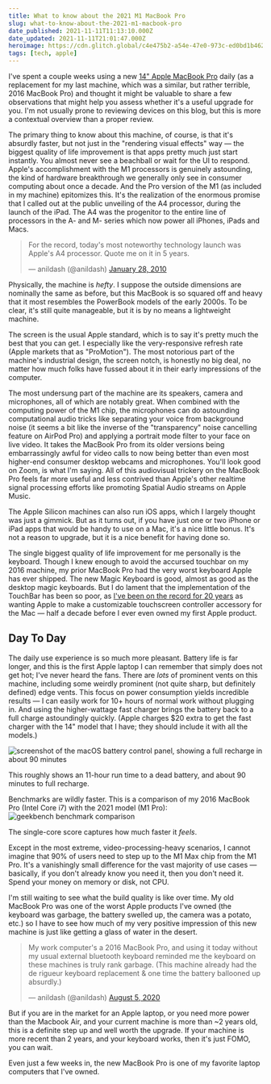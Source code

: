 ```yaml
---
title: What to know about the 2021 M1 MacBook Pro
slug: what-to-know-about-the-2021-m1-macbook-pro
date_published: 2021-11-11T11:13:10.000Z
date_updated: 2021-11-11T21:01:47.000Z
heroimage: https://cdn.glitch.global/c4e475b2-a54e-47e0-973c-ed0bd1b46262/Jeremy-Bezanger-macbook-pro.jpeg?v=1669522353112
tags: [tech, apple]
---
```


I've spent a couple weeks using a new [14" Apple MacBook Pro](https://amzn.to/30lvtWH) daily (as a replacement for my last machine, which was a similar, but rather terrible, 2016 MacBook Pro) and thought it might be valuable to share a few observations that might help you assess whether it's a useful upgrade for you. I'm not usually prone to reviewing devices on this blog, but this is more a contextual overview than a proper review.

The primary thing to know about this machine, of course, is that it's absurdly faster, but not just in the "rendering visual effects" way — the biggest quality of life improvement is that apps pretty much just start instantly. You almost never see a beachball or wait for the UI to respond. Apple's accomplishment with the M1 processors is genuinely astounding, the kind of hardware breakthrough we generally only see in consumer computing about once a decade. And the Pro version of the M1 (as included in my machine) epitomizes this. It's the realization of the enormous promise that I called out at the public unveiling of the A4 processor, during the launch of the iPad. The A4 was the progenitor to the entire line of processors in the A- and M- series which now power all iPhones, iPads and Macs.

<blockquote class="twitter-tweet" data-theme="dark"><p lang="en" dir="ltr">For the record, today&#39;s most noteworthy technology launch was Apple&#39;s A4 processor. Quote me on it in 5 years.</p>&mdash; anildash (@anildash) <a href="https://twitter.com/anildash/status/8313633117?ref_src=twsrc%5Etfw">January 28, 2010</a></blockquote> <script async src="https://platform.twitter.com/widgets.js" charset="utf-8"></script>

Physically, the machine is *hefty*. I suppose the outside dimensions are nominally the same as before, but this MacBook is so squared off and heavy that it most resembles the PowerBook models of the early 2000s. To be clear, it's still quite manageable, but it is by no means a lightweight machine.

The screen is the usual Apple standard, which is to say it's pretty much the best that you can get. I especially like the very-responsive refresh rate (Apple markets that as "ProMotion"). The most notorious part of the machine's industrial design, the screen notch, is honestly no big deal, no matter how much folks have fussed about it in their early impressions of the computer.

The most undersung part of the machine are its speakers, camera and microphones, all of which are notably great. When combined with the computing power of the M1 chip, the microphones can do astounding computational audio tricks like separating your voice from background noise (it seems a bit like the inverse of the "transparency" noise cancelling feature on AirPod Pro) and applying a portrait mode filter to your face on live video. It takes the MacBook Pro from its older versions being embarrassingly awful for video calls to now being better than even most higher-end consumer desktop webcams and microphones. You'll look good on Zoom, is what I'm saying. All of this audiovisual trickery on the MacBook Pro feels far more useful and less contrived than Apple's other realtime signal processing efforts like promoting Spatial Audio streams on Apple Music.

The Apple Silicon machines can also run iOS apps, which I largely thought was just a gimmick. But as it turns out, if you have just one or two iPhone or iPad apps that would be handy to use on a Mac, it's a nice little bonus. It's not a reason to upgrade, but it is a nice benefit for having done so.

The single biggest quality of life improvement for me personally is the keyboard. Though I knew enough to avoid the accursed touchbar on my 2016 machine, my prior MacBook Pro had the very worst keyboard Apple has ever shipped. The new Magic Keyboard is good, almost as good as the desktop magic keyboards. But I do lament that the implementation of the TouchBar has been so poor, as [I've been on the record for 20 years](/2002/08/30/apples_missed_h-2/) as wanting Apple to make a customizable touchscreen controller accessory for the Mac — half a decade before I ever even owned my first Apple product.

## Day To Day

The daily use experience is so much more pleasant. Battery life is far longer, and this is the first Apple laptop I can remember that simply does not get hot; I've never heard the fans. There are *lots* of prominent vents on this machine, including some weirdly prominent (not quite sharp, but definitely defined) edge vents. This focus on power consumption yields incredible results — I can easily work for 10+ hours of normal work without plugging in. And using the higher-wattage fast charger brings the battery back to a full charge astoundingly quickly. (Apple charges $20 extra to get the fast charger with the 14" model that I have; they should include it with all the models.)

![screenshot of the macOS battery control panel, showing a full recharge in about 90 minutes](https://cdn.glitch.global/c4e475b2-a54e-47e0-973c-ed0bd1b46262/macbook-battery-control-panel.jpeg?v=1669522628176 "screenshot of the macOS battery control panel, showing a full recharge in about 90 minutes")

This roughly shows an 11-hour run time to a dead battery, and about 90 minutes to full recharge.

Benchmarks are wildly faster. This is a comparison of my 2016 MacBook Pro (Intel Core i7) with the 2021 model (M1 Pro):
![geekbench benchmark comparison](https://cdn.glitch.global/c4e475b2-a54e-47e0-973c-ed0bd1b46262/geekbench-macbook-comparison.png?v=1669522717966 "geekbench benchmark comparison")

The single-core score captures how much faster it _feels_.

Except in the most extreme, video-processing-heavy scenarios, I cannot imagine that 90% of users need to step up to the M1 Max chip from the M1 Pro. It's a vanishingly small difference for the vast majority of use cases — basically, if you don't already know you need it, then you don't need it. Spend your money on memory or disk, not CPU.

I'm still waiting to see what the build quality is like over time. My old MacBook Pro was one of the worst Apple products I've owned (the keyboard was garbage, the battery swelled up, the camera was a potato, etc.) so I have to see how much of my very positive impression of this new machine is just like getting a glass of water in the desert.

<blockquote class="twitter-tweet" data-theme="dark"><p lang="en" dir="ltr">My work computer&#39;s a 2016 MacBook Pro, and using it today without my usual external bluetooth keyboard reminded me the keyboard on these machines is truly rank garbage. (This machine already had the de rigueur keyboard replacement &amp; one time the battery ballooned up absurdly.)</p>&mdash; anildash (@anildash) <a href="https://twitter.com/anildash/status/1291077626463846400?ref_src=twsrc%5Etfw">August 5, 2020</a></blockquote>

But if you are in the market for an Apple laptop, or you need more power than the Macbook Air, and your current machine is more than ~2 years old, this is a definite step up and well worth the upgrade. If your machine is more recent than 2 years, and your keyboard works, then it's just FOMO, you can wait. 

Even just a few weeks in, the new MacBook Pro is one of my favorite laptop computers that I've owned.
